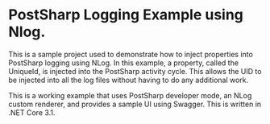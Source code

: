 # PostSharp Logging Example using Nlog.
This is a sample project used to demonstrate how to inject properties into PostSharp logging using NLog. In this example, a property, called the UniqueId, is injected into the PostSharp activity cycle.  This allows the UID to be injected into all the log files without having to do any additional work.

This is a working example that uses PostSharp developer mode, an NLog custom renderer, and provides a sample UI using Swagger.  This is written in .NET Core 3.1.

